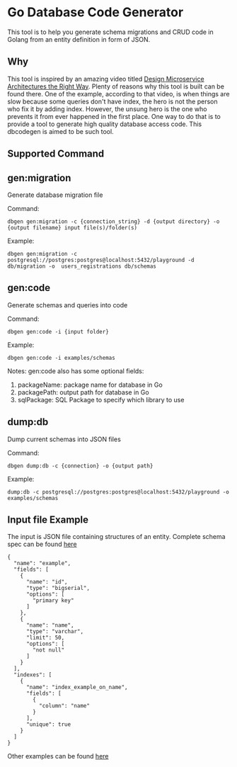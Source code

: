 # Go Database Code Generator
This tool is to help you generate schema migrations and CRUD code in Golang from an entity definition in form of JSON.

## Why
This tool is inspired by an amazing video titled [Design Microservice Architectures the Right Way](https://www.youtube.com/watch?v=j6ow-UemzBc).
Plenty of reasons why this tool is built can be found there. One of the example, according to that video, is when things 
are slow because some queries don't have index, the hero is not the person who fix it by adding index. However, the unsung 
hero is the one who prevents it from ever happened in the first place. One way to do that is to provide a tool to generate high
quality database access code. This dbcodegen is aimed to be such tool.

## Supported Command
## gen:migration
Generate database migration file

Command:
```
dbgen gen:migration -c {connection_string} -d {output directory} -o {output filename} input file(s)/folder(s)
```
Example:
```
dbgen gen:migration -c postgresql://postgres:postgres@localhost:5432/playground -d db/migration -o  users_registrations db/schemas
```

## gen:code
Generate schemas and queries into code

Command:
```
dbgen gen:code -i {input folder}
```

Example:
```
dbgen gen:code -i examples/schemas
```

Notes:
gen:code also has some optional fields:
1. packageName: package name for database in Go
2. packagePath: output path for database in Go
3. sqlPackage: SQL Package to specify which library to use

## dump:db
Dump current schemas into JSON files

Command:
```
dbgen dump:db -c {connection} -o {output path}
```

Example:
```
dump:db -c postgresql://postgres:postgres@localhost:5432/playground -o examples/schemas
```

## Input file Example
The input is JSON file containing structures of an entity. Complete schema spec can be found [here](https://github.com/telkomdev/go-dbcodegen/blob/main/examples/schemas/json-schema-spec.md)
```
{
  "name": "example",
  "fields": [
    {
      "name": "id",
      "type": "bigserial",
      "options": [
        "primary key"
      ]
    },
    {
      "name": "name",
      "type": "varchar",
      "limit": 50,
      "options": [
        "not null"
      ]
    }
  ],
  "indexes": [
    {
      "name": "index_example_on_name",
      "fields": [
        {
          "column": "name"
        }
      ],
      "unique": true
    }
  ]
}
```
Other examples can be found [here](https://github.com/telkomdev/go-dbcodegen/tree/main/examples/schemas)

